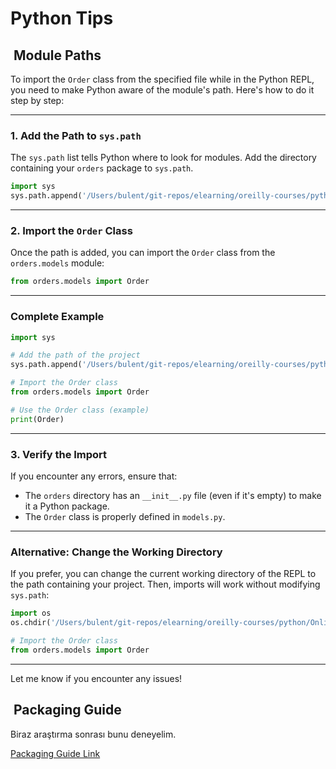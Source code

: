 # Python Tips

##  Module Paths

To import the `Order` class from the specified file while in the Python REPL, you need to make Python aware of the module's path. Here's how to do it step by step:

---

### **1. Add the Path to `sys.path`**

The `sys.path` list tells Python where to look for modules. Add the directory containing your `orders` package to `sys.path`.

```python
import sys
sys.path.append('/Users/bulent/git-repos/elearning/oreilly-courses/python/Online-Shopping/myshop')
```

---

### **2. Import the `Order` Class**

Once the path is added, you can import the `Order` class from the `orders.models` module:

```python
from orders.models import Order
```

---

### **Complete Example**

```python
import sys

# Add the path of the project
sys.path.append('/Users/bulent/git-repos/elearning/oreilly-courses/python/Online-Shopping/myshop')

# Import the Order class
from orders.models import Order

# Use the Order class (example)
print(Order)
```

---

### **3. Verify the Import**

If you encounter any errors, ensure that:

- The `orders` directory has an `__init__.py` file (even if it's empty) to make it a Python package.
- The `Order` class is properly defined in `models.py`.

---

### **Alternative: Change the Working Directory**

If you prefer, you can change the current working directory of the REPL to the path containing your project. Then, imports will work without modifying `sys.path`:

```python
import os
os.chdir('/Users/bulent/git-repos/elearning/oreilly-courses/python/Online-Shopping/myshop')

# Import the Order class
from orders.models import Order
```

---

Let me know if you encounter any issues!

##  Packaging Guide

Biraz araştırma sonrası bunu deneyelim.

[Packaging Guide Link](https://packaging.python.org/en/latest/tutorials/packaging-projects/)
